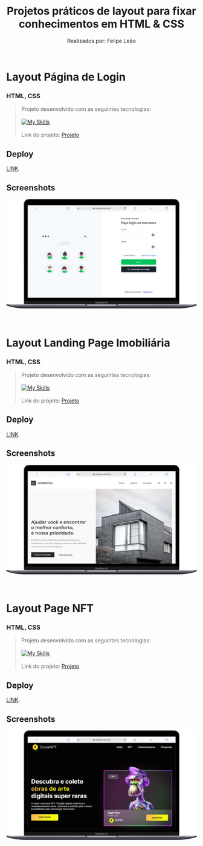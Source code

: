   <h1 align="center"> Projetos práticos de layout para fixar conhecimentos em HTML & CSS </h1>
  <p align="center">
  Realizados por: Felipe Leão
  </p>

  <br>
   
  # Layout Página de Login  
  ### HTML, CSS

  > Projeto desenvolvido com as seguintes tecnologias:
  <br><br>[![My Skills](https://skillicons.dev/icons?i=html,css)](https://skillicons.dev)<br><br>
  > Link do projeto:
  > [Projeto](https://github.com/felipepleao/layout-practice/tree/main/projeto01-Login)

  ## Deploy

  [LINK](https://felipepleao.github.io/layout-practice/projeto01-Login/).

  ## Screenshots

  ![App Screenshot](assets/preview-login-desk.png)

  <br>

  # Layout Landing Page Imobiliária
  ### HTML, CSS

  > Projeto desenvolvido com as seguintes tecnologias:
  <br><br>[![My Skills](https://skillicons.dev/icons?i=html,css)](https://skillicons.dev)<br><br>
  > Link do projeto:
  > [Projeto](https://github.com/felipepleao/layout-practice/tree/main/projeto02-HomeYOU)

  ## Deploy

  [LINK](https://felipepleao.github.io/layout-practice/projeto02-HomeYOU/).

  ## Screenshots

  ![App Screenshot](assets/preview-home-desk.png)

  <br>

  # Layout Page NFT
  ### HTML, CSS

  > Projeto desenvolvido com as seguintes tecnologias:
  <br><br>[![My Skills](https://skillicons.dev/icons?i=html,css)](https://skillicons.dev)<br><br>
  > Link do projeto:
  > [Projeto](https://github.com/felipepleao/layout-practice/tree/main/projeto03-CodeNFT)

  ## Deploy

  [LINK](https://felipepleao.github.io/layout-practice/projeto03-CodeNFT/).

  ## Screenshots

  ![App Screenshot](assets/preview-nft-desk.png)

  <br>